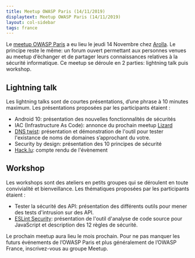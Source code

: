 ```yaml
---
title: Meetup OWASP Paris (14/11/2019)
displaytext: Meetup OWASP Paris (14/11/2019)
layout: col-sidebar
tags: france
---
```


Le [meetup OWASP Paris](https://www.meetup.com/owasp-france/events/265767065/) a eu lieu le jeudi 14 Novembre chez [Arolla](https://www.arolla.fr/). Le principe reste le même: un forum ouvert permettant aux personnes venues au meetup d’échanger et de partager leurs connaissances relatives à la sécurité informatique. Ce meetup se déroule en 2 parties: lightning talk puis workshop.

## Lightning talk

Les lightning talks sont de courtes présentations, d’une phrase à 10 minutes maximum. Les présentations proposées par les participants étaient :


* Android 10: présentation des nouvelles fonctionnalités de sécurités
* IAC (Infrastructure As Code): annonce du prochain meetup [Lizard](https://www.meetup.com/lizard_secu/events/265707324/)
* [DNS twist](https://github.com/elceef/dnstwist): présentation et démonstration de l'outil pour tester l'existance de noms de domaines s’approchant du votre.
* Security by design: présentation des 10 principes de sécurité
* [Hack.lu](https://2019.hack.lu/): compte rendu de l'évènement

## Workshop

Les workshops sont des ateliers en petits groupes qui se déroulent en toute convivialité et bienveillance. Les thématiques proposées par les participants étaient :

* Tester la sécurité des API: présentation des différents outils pour mener des tests d'intrusion sur des API.
* [ESLint Security](https://github.com/nodesecurity/eslint-plugin-security): présentation de l'outil d'analyse de code source pour JavaScript et description des 12 règles de sécurité.

Le prochain meetup aura lieu le mois prochain. Pour ne pas manquer les futurs événements de l’OWASP Paris et plus généralement de l’OWASP France, inscrivez-vous au groupe Meetup.

 
